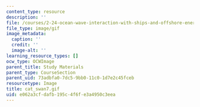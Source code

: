 ```yaml
---
content_type: resource
description: ''
file: /courses/2-24-ocean-wave-interaction-with-ships-and-offshore-energy-systems-13-022-spring-2002/e062a3cfdafb195c4f6fe3a4950c3eea_cat_swan7.gif
file_type: image/gif
image_metadata:
  caption: ''
  credit: ''
  image-alt: ''
learning_resource_types: []
ocw_type: OCWImage
parent_title: Study Materials
parent_type: CourseSection
parent_uid: 73adbfa0-7dc5-9bb0-11c0-1d7e2c45fceb
resourcetype: Image
title: cat_swan7.gif
uid: e062a3cf-dafb-195c-4f6f-e3a4950c3eea
---
```

